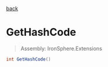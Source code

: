 ﻿

[back](/IronSphere.Extensions/types/LongExtension)

# GetHashCode

> Assembly: IronSphere.Extensions

```csharp
int GetHashCode()
```



 